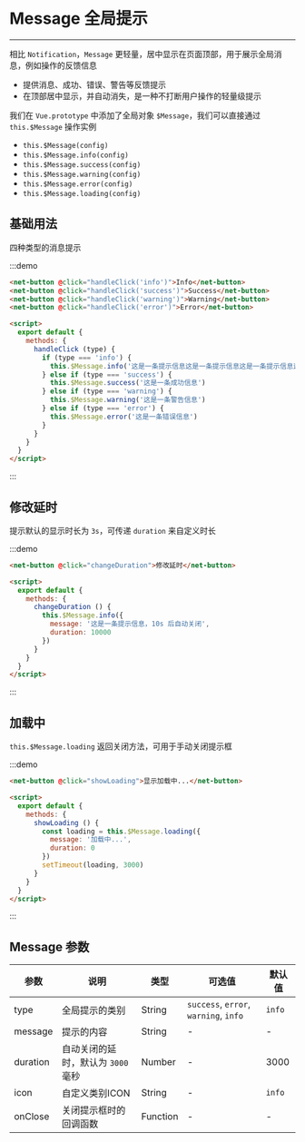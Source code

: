 
# Message 全局提示

----

相比 `Notification`，`Message` 更轻量，居中显示在页面顶部，用于展示全局消息，例如操作的反馈信息

- 提供消息、成功、错误、警告等反馈提示
- 在顶部居中显示，并自动消失，是一种不打断用户操作的轻量级提示

我们在 `Vue.prototype` 中添加了全局对象 `$Message`，我们可以直接通过 `this.$Message` 操作实例

- `this.$Message(config)`
- `this.$Message.info(config)`
- `this.$Message.success(config)`
- `this.$Message.warning(config)`
- `this.$Message.error(config)`
- `this.$Message.loading(config)`

## 基础用法

四种类型的消息提示

:::demo
```html
<net-button @click="handleClick('info')">Info</net-button>
<net-button @click="handleClick('success')">Success</net-button>
<net-button @click="handleClick('warning')">Warning</net-button>
<net-button @click="handleClick('error')">Error</net-button>

<script>
  export default {
    methods: {
      handleClick (type) {
        if (type === 'info') {
          this.$Message.info('这是一条提示信息这是一条提示信息这是一条提示信息这是一条提示信息这是一条提示信息')
        } else if (type === 'success') {
          this.$Message.success('这是一条成功信息')
        } else if (type === 'warning') {
          this.$Message.warning('这是一条警告信息')
        } else if (type === 'error') {
          this.$Message.error('这是一条错误信息')
        }
      }
    }
  }
</script>
```
:::

## 修改延时

提示默认的显示时长为 `3s`，可传递 `duration` 来自定义时长

:::demo
```html
<net-button @click="changeDuration">修改延时</net-button>

<script>
  export default {
    methods: {
      changeDuration () {
        this.$Message.info({
          message: '这是一条提示信息，10s 后自动关闭',
          duration: 10000
        })
      }
    }
  }
</script>
```
:::

## 加载中

`this.$Message.loading` 返回关闭方法，可用于手动关闭提示框

:::demo
```html
<net-button @click="showLoading">显示加载中...</net-button>

<script>
  export default {
    methods: {
      showLoading () {
        const loading = this.$Message.loading({
          message: '加载中...',
          duration: 0
        })
        setTimeout(loading, 3000)
      }
    }
  }
</script>
```
:::

## Message 参数

| 参数      | 说明          | 类型      | 可选值                           | 默认值  |
|---------- |-------------- |---------- |--------------------------------  |-------- |
| type | 全局提示的类别 | String | `success`, `error`, `warning`, `info` | `info` |
| message | 提示的内容 | String | - | - |
| duration | 自动关闭的延时，默认为 `3000` 毫秒 | Number | - | 3000 |
| icon | 自定义类别ICON | String | - | `info` |
| onClose | 关闭提示框时的回调函数 | Function | - | - |

<script>
  export default {
    methods: {
      handleClick (type) {
        if (type === 'info') {
          this.$Message.info('这是一条提示信息这是一条提示信息这是一条提示信息这是一条提示信息这是一条提示信息')
        } else if (type === 'success') {
          this.$Message.success('这是一条成功信息')
        } else if (type === 'warning') {
          this.$Message.warning('这是一条警告信息')
        } else if (type === 'error') {
          this.$Message.error('这是一条错误信息')
        }
      },
      changeDuration () {
        this.$Message.info({
          message: '这是一条提示信息，10s 后自动关闭',
          duration: 10000
        })
      },
      showLoading () {
        const loading = this.$Message.loading({
          message: '加载中...',
          duration: 0
        })
        setTimeout(loading, 3000)
      }
    }
  }
</script>


